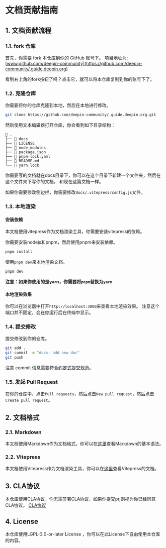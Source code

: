 # 文档贡献指南

## 1. 文档贡献流程

### 1.1. fork 仓库

首先，你需要 fork 本仓库到你的 GitHub 账号下。
项目地址为: [www.github.com/deepin-community](https://github.com/deepin-community/.guide.deepin.org)

看到右上角的fork按钮了吗？点击它，就可以将本仓库复制到你的账号下了。

### 1.2. 克隆仓库

你需要将你的仓库克隆到本地，然后在本地进行修改。

```bash
git clone https://github.com/deepin-community/.guide.deepin.org.git
```

然后使用文本编辑器打开仓库，你会看到如下目录结构：

```
 .
├──  docs
├──  LICENSE
├──  node_modules
├──  package.json
├──  pnpm-lock.yaml
├──  README.md
└──  yarn.lock
```

你需要写的文档就在docs目录下，你可以在这个目录下新建一个文件夹，然后在这个文件夹下写你的文档。
和现在这篇文档一样。

如果你需要修改侧边栏，你需要修改`docs/.vitepress/config.js`文件。

### 1.3. 本地渲染

#### 安装依赖

本文档使用vitepress作为文档渲染工具，你需要安装vitepress的依赖。

你需要安装nodejs和pnpm，然后使用pnpm来安装依赖。

```bash
pnpm install
```

使用`pnpm dev`来本地渲染文档。

```bash
pnpm dev
```

**注意：如果你使用的是yarn，你需要将`pnpm`替换为`yarn`**

#### 本地渲染效果

你可以在浏览器中打开`http://localhost:3000`来查看本地渲染效果。
注意这个端口并不固定，会在你运行后在终端中显示。

### 1.4. 提交修改

提交修改到你的仓库。

```bash
git add .
git commit -m "docs: add new doc"
git push
```

注意 commit 信息需要符合[约定式提交规范](https://www.conventionalcommits.org/zh-hans/)。

### 1.5. 发起 Pull Request

在你的仓库中，点击`Pull requests`，然后点击`New pull request`，然后点击`Create pull request`。

## 2. 文档格式

### 2.1. Markdown

本文档使用Markdown作为文档格式，你可以在[这里](https://www.markdownguide.org/basic-syntax/)查看Markdown的基本语法。

### 2.2. Vitepress

本文档使用Vitepress作为文档渲染工具，你可以在[这里](https://vitepress.vuejs.org/)查看Vitepress的文档。

## 3. CLA协议

本仓库使用CLA协议，你无需签署CLA协议，如果你提交pr,则视为你已经同意CLA协议。
[CLA协议](https://github.com/linuxdeepin/cla)

## 4. License

本仓库使用LGPL-3.0-or-later License ，你可以在此License下自由使用本仓库的内容。
